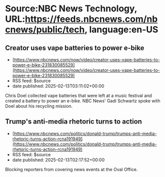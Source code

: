 # Source:NBC News Technology, URL:https://feeds.nbcnews.com/nbcnews/public/tech, language:en-US

## Creator uses vape batteries to power e-bike
 - [https://www.nbcnews.com/now/video/creator-uses-vape-batteries-to-power-e-bike-231830085529](https://www.nbcnews.com/now/video/creator-uses-vape-batteries-to-power-e-bike-231830085529)
 - RSS feed: $source
 - date published: 2025-02-13T03:11:02+00:00

Chris Doel collected vape batteries that were left at a music festival and created a battery to power an e-bike. NBC News' Gadi Schwartz spoke with Doel about his recycling mission.

## Trump's anti-media rhetoric turns to action
 - [https://www.nbcnews.com/politics/donald-trump/trumps-anti-media-rhetoric-turns-action-rcna191949](https://www.nbcnews.com/politics/donald-trump/trumps-anti-media-rhetoric-turns-action-rcna191949)
 - RSS feed: $source
 - date published: 2025-02-13T02:17:52+00:00

Blocking reporters from covering news events at the Oval Office.

